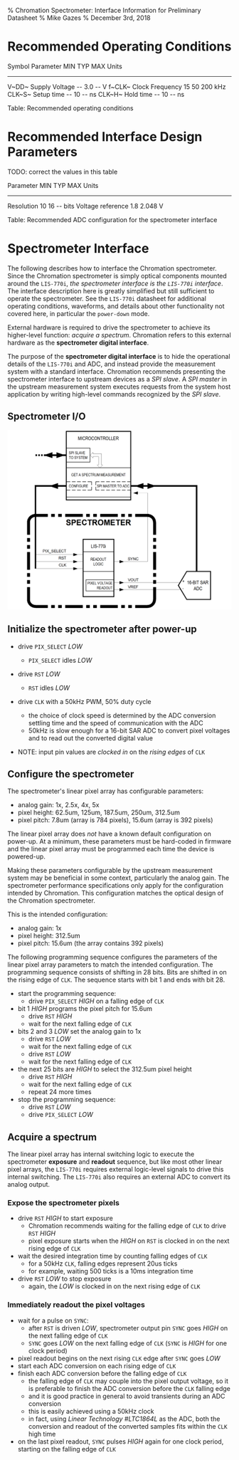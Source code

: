 % Chromation Spectrometer: Interface Information for Preliminary Datasheet
% Mike Gazes
% December 3rd, 2018

# Recommended Operating Conditions
 Symbol  Parameter           MIN   TYP   MAX     Units
-------- ----------         ----- ----- -----   -------
  V~DD~  Supply Voltage     --      3.0 --      V
  f~CLK~ Clock Frequency    15      50  200     kHz
  CLK~S~ Setup time         --      10  --      ns
  CLK~H~ Hold time          --      10  --      ns

Table: Recommended operating conditions

# Recommended Interface Design Parameters

TODO: correct the values in this table

Parameter           MIN    TYP   MAX   Units
----------         -----  ----- ----- -------
Resolution          10      16  --      bits
Voltage reference   1.8    2.048        V

Table: Recommended ADC configuration for the spectrometer interface

# Spectrometer Interface
The following describes how to interface the Chromation spectrometer. Since the
Chromation spectrometer is simply optical components mounted around the
`LIS-770i`, *the spectrometer interface is the `LIS-770i` interface*. The
interface description here is greatly simplified but still sufficient to operate
the spectrometer. See the `LIS-770i` datasheet for additional operating
conditions, waveforms, and details about other functionality not covered here,
in particular the `power-down` mode.

External hardware is required to drive the spectrometer to achieve its
higher-level function: *acquire a spectrum*. Chromation refers to this external
hardware as the **spectrometer digital interface**.

The purpose of the **spectrometer digital interface** is to hide the operational
details of the `LIS-770i` and ADC, and instead provide the measurement system
with a standard interface. Chromation recommends presenting the spectrometer
interface to upstream devices as a *SPI slave*. A *SPI master* in the upstream
measurement system executes requests from the system host application by writing
high-level commands recognized by the *SPI slave*.

## Spectrometer I/O
![Spectrometer Interface Block Diagram](img/spectrometer-interface-block-diagram.png)

## Initialize the spectrometer after power-up
- drive `PIX_SELECT` *LOW*
    - `PIX_SELECT` idles *LOW*
- drive `RST` *LOW*
    - `RST` idles *LOW*
- drive `CLK` with a 50kHz PWM, 50% duty cycle
    - the choice of clock speed is determined by the ADC conversion settling
      time and the speed of communication with the ADC
    - 50kHz is slow enough for a 16-bit SAR ADC to convert pixel
      voltages and to read out the converted digital value

- NOTE: input pin values are *clocked in* on the *rising edges* of `CLK`

## Configure the spectrometer
The spectrometer's linear pixel array has configurable parameters:

- analog gain: 1x, 2.5x, 4x, 5x
- pixel height: 62.5um, 125um, 187.5um, 250um, 312.5um
- pixel pitch: 7.8um (array is 784 pixels), 15.6um (array is 392 pixels)

The linear pixel array does *not* have a known default configuration on
power-up. At a minimum, these parameters must be hard-coded in firmware and the
linear pixel array must be programmed each time the device is powered-up.

Making these parameters configurable by the upstream measurement system may be
beneficial in some context, particularly the analog gain. The spectrometer
performance specifications only apply for the configuration intended by
Chromation. This configuration matches the optical design of the Chromation
spectrometer.

This is the intended configuration:

- analog gain: 1x
- pixel height: 312.5um
- pixel pitch: 15.6um (the array contains 392 pixels)

The following programming sequence configures the parameters of the linear pixel
array parameters to match the intended configuration. The programming sequence
consists of shifting in 28 bits. Bits are shifted in on the rising edge of
`CLK`. The sequence starts with bit 1 and ends with bit 28.

- start the programming sequence:
    - drive `PIX_SELECT` *HIGH* on a falling edge of `CLK`
- bit 1 *HIGH* programs the pixel pitch for 15.6um
    - drive `RST` *HIGH*
    - wait for the next falling edge of `CLK`
- bits 2 and 3 *LOW* set the analog gain to 1x
    - drive `RST` *LOW*
    - wait for the next falling edge of `CLK`
    - drive `RST` *LOW*
    - wait for the next falling edge of `CLK`
- the next 25 bits are *HIGH* to select the 312.5um pixel height
    - drive `RST` *HIGH*
    - wait for the next falling edge of `CLK`
    - repeat 24 more times
- stop the programming sequence:
    - drive `RST` *LOW*
    - drive `PIX_SELECT` *LOW*

## Acquire a spectrum
The linear pixel array has internal switching logic to execute the spectrometer
**exposure** and **readout** sequence, but like most other linear pixel arrays,
the `LIS-770i` requires external logic-level signals to drive this internal
switching. The `LIS-770i` also requires an external ADC to convert its analog
output.

### Expose the spectrometer pixels
- drive `RST` *HIGH* to start exposure
    - Chromation recommends waiting for the falling edge of `CLK` to drive `RST`
      *HIGH*
    - pixel exposure starts when the *HIGH* on `RST` is clocked in on the next
      rising edge of `CLK`
- wait the desired integration time by counting falling edges of `CLK`
    - for a 50kHz `CLK`, falling edges represent 20us ticks
    - for example, waiting 500 ticks is a 10ms integration time
- drive `RST` *LOW* to stop exposure
    - again, the *LOW* is clocked in on the next rising edge of `CLK`

### Immediately readout the pixel voltages
- wait for a pulse on `SYNC`:
    - after `RST` is driven *LOW*, spectrometer output pin `SYNC` goes *HIGH* on
      the next falling edge of `CLK`
    - `SYNC` goes *LOW* on the next falling edge of `CLK` (`SYNC` is *HIGH* for
      one clock period)
- pixel readout begins on the next rising `CLK` edge after `SYNC` goes *LOW*
- start each ADC conversion on each rising edge of `CLK`
- finish each ADC conversion before the falling edge of `CLK`
    - the falling edge of `CLK` may couple into the pixel output voltage, so it
      is preferable to finish the ADC conversion before the `CLK` falling edge
    - and it is good practice in general to avoid transients during an ADC
      conversion
    - this is easily achieved using a 50kHz clock
    - in fact, using *Linear Technology #LTC1864L* as the ADC, both the
      conversion and readout of the converted samples fits within the `CLK` high
      time
- on the last pixel readout, `SYNC` pulses *HIGH* again for one clock period,
  starting on the falling edge of `CLK`

